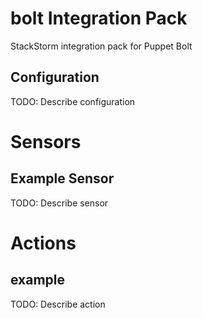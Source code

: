 # bolt Integration Pack
StackStorm integration pack for Puppet Bolt

## Configuration
TODO: Describe configuration


# Sensors

## Example Sensor
TODO: Describe sensor


# Actions

## example
TODO: Describe action
